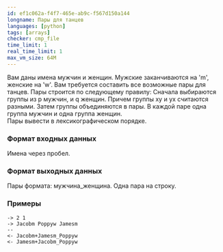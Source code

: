 ```yaml
---
id: ef1c062a-f4f7-465e-ab9c-f567d150a144
longname: Пары для танцев
languages: [python]
tags: [arrays]
checker: cmp_file
time_limit: 1
real_time_limit: 1
max_vm_size: 64M
---
```


Вам даны имена мужчин и женщин. Мужские заканчиваются на 'm', женские на 'w'.
Вам требуется составить все возможные пары для танцев. 
Пары строится по следующему правилу:
Сначала выбираются группы из p мужчин, и q женщин. Причем группы xy и yx считаются разными.
Затем группы объединяются в пары. В каждой паре одна группа мужчин и одна группа женщин.  
Пары вывести в лексикографическом порядке.

### Формат входных данных

Имена через пробел.

### Формат выходных данных

Пары формата: мужчина_женщина. Одна пара на строку.

### Примеры

```
-> 2 1
-> Jacobm Poppyw Jamesm
--
<- Jacobm+Jamesm_Poppyw
<- Jamesm+Jacobm_Poppyw
```
